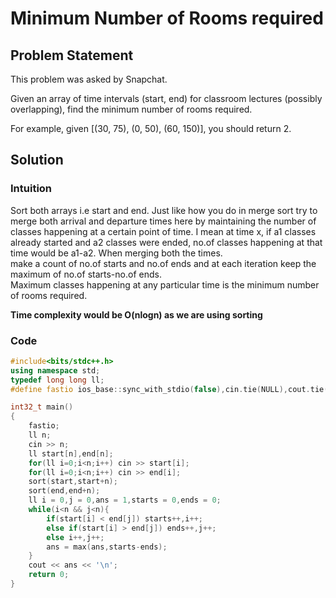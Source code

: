 # Minimum Number of Rooms required

## Problem Statement

This problem was asked by Snapchat.

Given an array of time intervals (start, end) for classroom lectures (possibly overlapping), find the minimum number of rooms required.

For example, given [(30, 75), (0, 50), (60, 150)], you should return 2.

## Solution

### Intuition

Sort both arrays i.e start and end. Just like how you do in merge sort try to merge both arrival and departure times here by maintaining the number of classes happening at 
a certain point of time. I mean at time x, if a1 classes already started and a2 classes were ended, no.of classes happening at that time would be a1-a2. When merging both the times.  
make a count of no.of starts and no.of ends and at each iteration keep the maximum of no.of starts-no.of ends.  
Maximum classes happening at any particular time is the minimum number of rooms required.  

**Time complexity would be O(nlogn) as we are using sorting**

### Code

```cpp
#include<bits/stdc++.h>
using namespace std;
typedef long long ll;
#define fastio ios_base::sync_with_stdio(false),cin.tie(NULL),cout.tie(NULL)

int32_t main()
{
    fastio;
    ll n;
    cin >> n;
    ll start[n],end[n];
    for(ll i=0;i<n;i++) cin >> start[i];
    for(ll i=0;i<n;i++) cin >> end[i];
    sort(start,start+n);
    sort(end,end+n);
    ll i = 0,j = 0,ans = 1,starts = 0,ends = 0;
    while(i<n && j<n){
        if(start[i] < end[j]) starts++,i++;
        else if(start[i] > end[j]) ends++,j++;
        else i++,j++;
        ans = max(ans,starts-ends);
    }
    cout << ans << '\n';
    return 0;
}    
```
